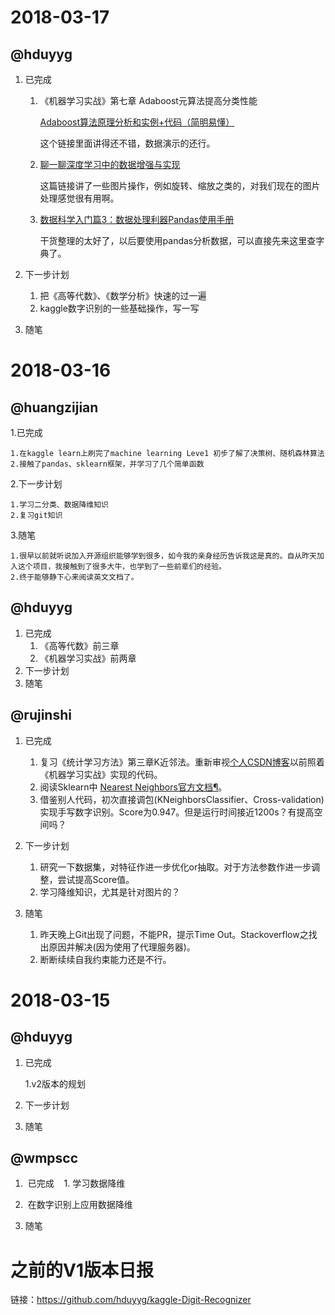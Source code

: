 
# 2018-03-17

## @hduyyg

1.  已完成

    1.  《机器学习实战》第七章 Adaboost元算法提高分类性能

        [Adaboost算法原理分析和实例+代码（简明易懂）](http://blog.csdn.net/guyuealian/article/details/70995333)

        这个链接里面讲得还不错，数据演示的还行。

    2.  <a href="https://zhuanlan.zhihu.com/p/29513760">聊一聊深度学习中的数据增强与实现</a>

        这篇链接讲了一些图片操作，例如旋转、缩放之类的，对我们现在的图片处理感觉很有用啊。

    3.  <a href="https://zhuanlan.zhihu.com/p/25184830">数据科学入门篇3：数据处理利器Pandas使用手册</a>

        干货整理的太好了，以后要使用pandas分析数据，可以直接先来这里查字典了。

2.  下一步计划

    1.  把《高等代数》、《数学分析》快速的过一遍
    2.  kaggle数字识别的一些基础操作，写一写

3.  随笔


# 2018-03-16


## @huangzijian

1.已完成

	1.在kaggle learn上刷完了machine learning Leve1 初步了解了决策树、随机森林算法
	2.接触了pandas、sklearn框架，并学习了几个简单函数

2.下一步计划

	1.学习二分类、数据降维知识
	2.复习git知识

3.随笔

	1.很早以前就听说加入开源组织能够学到很多，如今我的亲身经历告诉我这是真的。自从昨天加入这个项目，我接触到了很多大牛，也学到了一些前辈们的经验。
	2.终于能够静下心来阅读英文文档了。

## @hduyyg

1.  已完成
    1.  《高等代数》前三章
    2.  《机器学习实战》前两章
2.  下一步计划
3.  随笔

## @rujinshi

1.  已完成
    1.  复习《统计学习方法》第三章K近邻法。重新审视[个人CSDN博客](http://blog.csdn.net/rujin_shi/article/details/78766033)以前照着《机器学习实战》实现的代码。
    2.  阅读Sklearn中 [Nearest Neighbors官方文档¶](http://scikit-learn.org/stable/modules/neighbors.html#classification)。
    3.  借鉴别人代码，初次直接调包(KNeighborsClassifier、Cross-validation)实现手写数字识别。Score为0.947。但是运行时间接近1200s？有提高空间吗？

2.  下一步计划
    1.  研究一下数据集，对特征作进一步优化or抽取。对于方法参数作进一步调整，尝试提高Score值。
    2.  学习降维知识，尤其是针对图片的？

3.  随笔
    1.  昨天晚上Git出现了问题，不能PR，提示Time Out。Stackoverflow之找出原因并解决(因为使用了代理服务器)。
    2.  断断续续自我约束能力还是不行。



# 2018-03-15

## @hduyyg

1.  已完成

    1.v2版本的规划

2.  下一步计划

3.  随笔

## @wmpscc
1.  已完成
    1. 学习数据降维
    
2.  在数字识别上应用数据降维

3.  随笔

# 之前的V1版本日报

链接：https://github.com/hduyyg/kaggle-Digit-Recognizer
